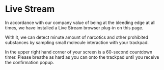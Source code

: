 # Live Stream

In accordance with our company value of being at the bleeding edge at all times, we have installed a Live Stream browser plug-in on this page.

With it, we can detect minute amount of narcotics and other prohibited substances by sampling small molecule interaction with your trackpad.

In the upper right hand corner of your screen is a 60-second countdown timer. Please breathe as hard as you can onto the trackpad until you receive the confirmation popup.